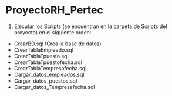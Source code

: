 # ProyectoRH_Pertec

1. Ejecutar los Scripts (se encuentran en la carpeta de Scripts del proyecto) en el siguiente orden:

- CrearBD.sql (Crea la base de datos)
- CrearTablaEmpleado.sql 
- CrearTablaTpuesto.sql 
- CrearTablaTpuestofecha.sql 
- CrearTablaTempresafecha.sql 
- Cargar_datos_empleados.sql
- Cargar_datos_puestos.sql
- Cargar_datos_Tempresafecha.sql
